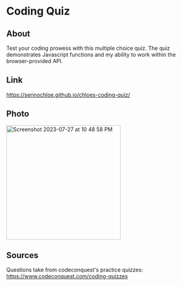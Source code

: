 # Coding Quiz 

## About 

Test your coding prowess with this multiple choice quiz. The quiz demonstrates Javascript functions and my ability to work within the browser-provided API. 

## Link
<https://serinochloe.github.io/chloes-coding-quiz/>

## Photo 
<img width="301" alt="Screenshot 2023-07-27 at 10 48 58 PM" src="https://github.com/serinochloe/chloes-coding-quiz/assets/130313684/0b119f01-6bf5-4cde-9a8a-34c79313e46a">

## Sources 

Questions take from codeconquest's practice quizzes: <https://www.codeconquest.com/coding-quizzes>
